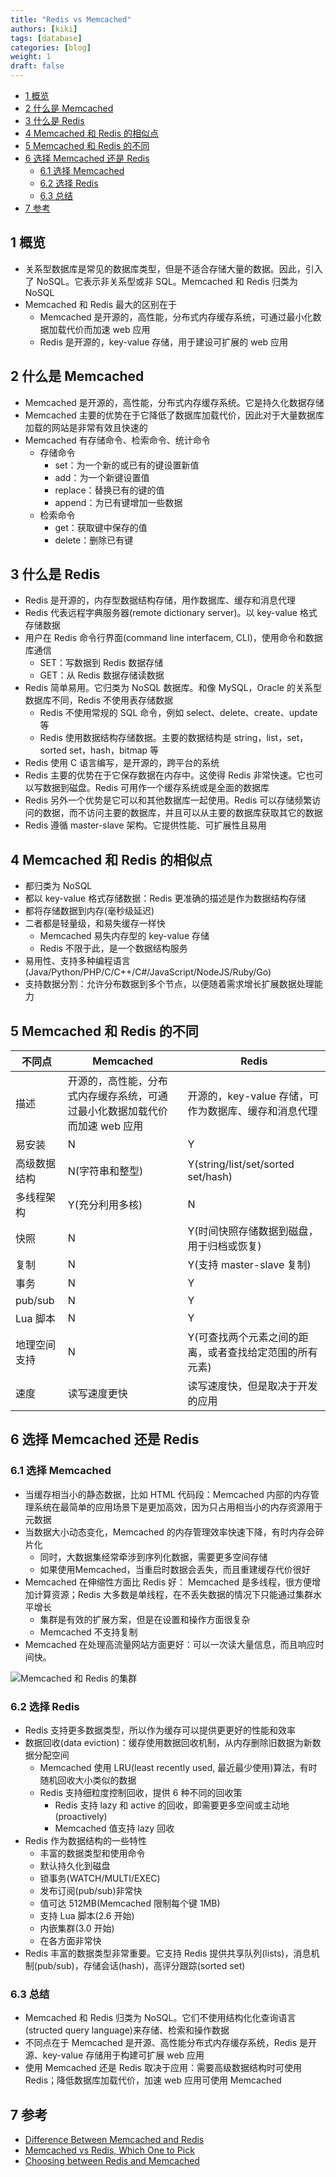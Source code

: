 ```yaml
---
title: "Redis vs Memcached"
authors: [kiki]
tags: [database]
categories: [blog]
weight: 1
draft: false
---
```


- [1 概览](#1-%e6%a6%82%e8%a7%88)
- [2 什么是 Memcached](#2-%e4%bb%80%e4%b9%88%e6%98%af-memcached)
- [3 什么是 Redis](#3-%e4%bb%80%e4%b9%88%e6%98%af-redis)
- [4 Memcached 和 Redis 的相似点](#4-memcached-%e5%92%8c-redis-%e7%9a%84%e7%9b%b8%e4%bc%bc%e7%82%b9)
- [5 Memcached 和 Redis 的不同](#5-memcached-%e5%92%8c-redis-%e7%9a%84%e4%b8%8d%e5%90%8c)
- [6 选择 Memcached 还是 Redis](#6-%e9%80%89%e6%8b%a9-memcached-%e8%bf%98%e6%98%af-redis)
  - [6.1 选择 Memcached](#61-%e9%80%89%e6%8b%a9-memcached)
  - [6.2 选择 Redis](#62-%e9%80%89%e6%8b%a9-redis)
  - [6.3 总结](#63-%e6%80%bb%e7%bb%93)
- [7 参考](#7-%e5%8f%82%e8%80%83)

## 1 概览

- 关系型数据库是常见的数据库类型，但是不适合存储大量的数据。因此，引入了 NoSQL。它表示非关系型或非 SQL。Memcached 和 Redis 归类为 NoSQL
- Memcached 和 Redis 最大的区别在于
  - Memcached 是开源的，高性能，分布式内存缓存系统，可通过最小化数据加载代价而加速 web 应用
  - Redis 是开源的，key-value 存储，用于建设可扩展的 web 应用

## 2 什么是 Memcached

- Memcached 是开源的，高性能，分布式内存缓存系统。它是持久化数据存储
- Memcached 主要的优势在于它降低了数据库加载代价，因此对于大量数据库加载的网站是非常有效且快速的
- Memcached 有存储命令、检索命令、统计命令
  - 存储命令
    - set：为一个新的或已有的键设置新值
    - add：为一个新键设置值
    - replace：替换已有的键的值
    - append：为已有键增加一些数据
  - 检索命令
    - get：获取键中保存的值
    - delete：删除已有键

## 3 什么是 Redis

- Redis 是开源的，内存型数据结构存储，用作数据库、缓存和消息代理
- Redis 代表远程字典服务器(remote dictionary server)。以 key-value 格式存储数据
- 用户在 Redis 命令行界面(command line interfacem, CLI)，使用命令和数据库通信
  - SET：写数据到 Redis 数据存储
  - GET：从 Redis 数据存储读数据
- Redis 简单易用。它归类为 NoSQL 数据库。和像 MySQL，Oracle 的关系型数据库不同，Redis 不使用表存储数据
  - Redis 不使用常规的 SQL 命令，例如 select、delete、create、update 等
  - Redis 使用数据结构存储数据。主要的数据结构是 string，list，set，sorted set，hash，bitmap 等
- Redis 使用 C 语言编写，是开源的，跨平台的系统
- Redis 主要的优势在于它保存数据在内存中。这使得 Redis 非常快速。它也可以写数据到磁盘。Redis 可用作一个缓存系统或是全面的数据库
- Redis 另外一个优势是它可以和其他数据库一起使用。Redis 可以存储频繁访问的数据，而不访问主要的数据库，并且可以从主要的数据库获取其它的数据
- Redis 遵循 master-slave 架构。它提供性能、可扩展性且易用

## 4 Memcached 和 Redis 的相似点

- 都归类为 NoSQL
- 都以 key-value 格式存储数据：Redis 更准确的描述是作为数据结构存储
- 都将存储数据到内存(毫秒级延迟)
- 二者都是轻量级，和易失缓存一样快
  - Memcached 易失内存型的 key-value 存储
  - Redis 不限于此，是一个数据结构服务
- 易用性、支持多种编程语言(Java/Python/PHP/C/C++/C#/JavaScript/NodeJS/Ruby/Go)
- 支持数据分割：允许分布数据到多个节点，以便随着需求增长扩展数据处理能力

## 5 Memcached 和 Redis 的不同

| 不同点 | Memcached | Redis |
| --- | --- | --- |
| 描述 | 开源的，高性能，分布式内存缓存系统，可通过最小化数据加载代价而加速 web 应用 | 开源的，key-value 存储，可作为数据库、缓存和消息代理 |
| 易安装 | N | Y |
| 高级数据结构 | N(字符串和整型) | Y(string/list/set/sorted set/hash) |
| 多线程架构 | Y(充分利用多核) | N |
| 快照 | N | Y(时间快照存储数据到磁盘，用于归档或恢复) |
| 复制 | N | Y(支持 master-slave 复制) |
| 事务 | N | Y |
| pub/sub | N | Y |
| Lua 脚本 | N | Y |
| 地理空间支持 | N | Y(可查找两个元素之间的距离，或者查找给定范围的所有元素) |
| 速度 | 读写速度更快 | 读写速度快，但是取决于开发的应用 |

## 6 选择 Memcached 还是 Redis

### 6.1 选择 Memcached

- 当缓存相当小的静态数据，比如 HTML 代码段：Memcached 内部的内存管理系统在最简单的应用场景下是更加高效，因为只占用相当小的内存资源用于元数据
- 当数据大小动态变化，Memcached 的内存管理效率快速下降，有时内存会碎片化
  - 同时，大数据集经常牵涉到序列化数据，需要更多空间存储
  - 如果使用Memcached，当重启时数据会丢失，而且重建缓存代价很好
- Memcached 在伸缩性方面比 Redis 好： Memcached 是多线程，很方便增加计算资源；Redis 大多数是单线程，在不丢失数据的情况下只能通过集群水平增长
  - 集群是有效的扩展方案，但是在设置和操作方面很复杂
  - Memcached 不支持复制
- Memcached 在处理高流量网站方面更好：可以一次读大量信息，而且响应时间快。

![Memcached 和 Redis 的集群](/blog/database/memcached_redis_cluster.jpg)

### 6.2 选择 Redis

- Redis 支持更多数据类型，所以作为缓存可以提供更更好的性能和效率
- 数据回收(data eviction)：缓存使用数据回收机制，从内存删除旧数据为新数据分配空间
  - Memcached 使用 LRU(least recently used, 最近最少使用)算法，有时随机回收大小类似的数据
  - Redis 支持细粒度控制回收，提供 6 种不同的回收策
    - Redis 支持 lazy 和 active 的回收，即需要更多空间或主动地(proactively)
    - Memcached 值支持 lazy 回收
- Redis 作为数据结构的一些特性
  - 丰富的数据类型和使用命令
  - 默认持久化到磁盘
  - 锁事务(WATCH/MULTI/EXEC)
  - 发布订阅(pub/sub)非常快
  - 值可达 512MB(Memcached 限制每个键 1MB)
  - 支持 Lua 脚本(2.6 开始)
  - 内嵌集群(3.0 开始)
  - 在各方面非常快
- Redis 丰富的数据类型非常重要。它支持 Redis 提供共享队列(lists)，消息机制(pub/sub)，存储会话(hash)，高评分跟踪(sorted set)

### 6.3 总结

- Memcached 和 Redis 归类为 NoSQL。它们不使用结构化化查询语言(structed query language)来存储、检索和操作数据
- 不同点在于 Memcached 是开源、高性能分布式内存缓存系统，Redis 是开源、key-value 存储用于构建可扩展 web 应用
- 使用 Memcached 还是 Redis 取决于应用：需要高级数据结构时可使用 Redis；降低数据库加载代价，加速 web 应用可使用 Memcached

## 7 参考

- [Difference Between Memcached and Redis](https://www.differencebetween.com/difference-between-memcached-and-vs-redis/)
- [Memcached vs Redis, Which One to Pick](https://www.linkedin.com/pulse/memcached-vs-redis-which-one-pick-ranjeet-vimal/)
- [Choosing between Redis and Memcached](https://aws.amazon.com/elasticache/redis-vs-memcached/)
